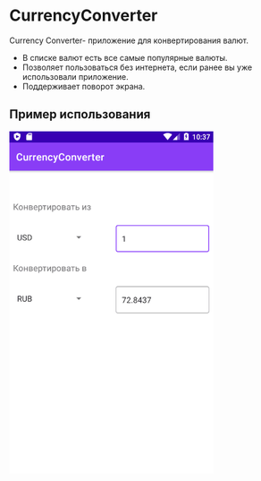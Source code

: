 # CurrencyConverter

Currency Converter- приложение для конвертирования валют.
- В списке валют есть все самые популярные валюты.
- Позволяет пользоваться без интернета, если ранее вы уже использовали приложение. 
- Поддерживает поворот экрана.

## Пример использования

![](https://github.com/olyaave/CurrencyConverter/blob/master/README%20Resource/gifForReadme.gif)

